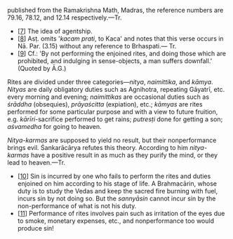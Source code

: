 published from the Ramakrishna Math, Madras, the reference numbers are 79.16, 78.12, and 12.14 respectively.—Tr.

- [[7](#page--1-0)] The idea of agentship.
- [[8](#page--1-1)] Asṭ. omits '*kacam prati*, to Kaca' and notes that this verse occurs in Nā. Par. (3.15) without any reference to Brhaspati.— Tr.
- [[9](#page--1-2)] Cf.: 'By not performing the enjoined rites, and doing those which are prohibited, and indulging in sense-objects, a man suffers downfall.' (Quoted by Ā.G.)

Rites are divided under three categories—*nitya*, *naimittika*, and *kāmya*. *Nityas* are daily obligatory duties such as Agnihotra, repeating Gāyatrī, etc. every morning and evening; *naimittikas* are occasional duties such as *śrāddha* (obsequies), *prāyaścitta* (expiation), etc.; *kāmyas* are rites performed for some particular purpose and with a view to future fruition, e.g. *kārīri*-sacrifice performed to get rains; *putresṭi* done for getting a son; *aśvamedha* for going to heaven.

*Nitya-karmas* are supposed to yield no result, but their nonperformance brings evil. Śankarācārya refutes this theory. According to him *nitya-karmas* have a positive result in as much as they purify the mind, or they lead to heaven.—Tr.

- [[10](#page--1-3)] Sin is incurred by one who fails to perform the rites and duties enjoined on him according to his stage of life. A Brahmacārin, whose duty is to study the Vedas and keep the sacred fire burning with fuel, incurs sin by not doing so. But the *sannyāsin* cannot incur sin by the non-performance of what is not his duty.
- [[11](#page--1-4)] Performance of rites involves pain such as irritation of the eyes due to smoke, monetary expenses, etc., and nonperformance too would produce sin!